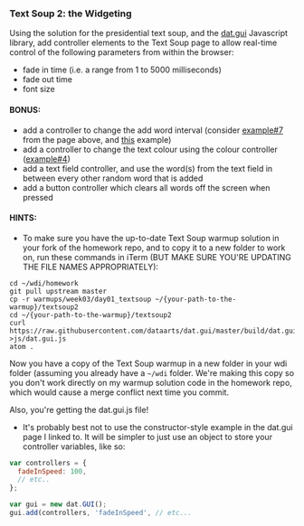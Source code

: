 ### Text Soup 2: the Widgeting

Using the solution for the presidential text soup, and the [dat.gui](https://workshop.chromeexperiments.com/examples/gui/#1--Basic-Usage) Javascript library, add controller elements to the Text Soup page to allow real-time control of the following parameters from within the browser:

- fade in time (i.e. a range from 1 to 5000 milliseconds)
- fade out time
- font size

#### BONUS:

- add a controller to change the add word interval (consider [example#7](https://workshop.chromeexperiments.com/examples/gui/#7--Events) from the page above, and [this](https://github.com/wofockham/wdi-17/blob/master/04-jquery/slots/js/slots.js) example)
- add a controller to change the text colour using the colour controller ([example#4](https://workshop.chromeexperiments.com/examples/gui/#4--Color-Controllers))
- add a text field controller, and use the word(s) from the text field in between every other random word that is added
- add a button controller which clears all words off the screen when pressed

#### HINTS:
- To make sure you have the up-to-date Text Soup warmup solution in your fork of the homework repo, and to copy it to a new folder to work on, run these commands in iTerm (BUT MAKE SURE YOU'RE UPDATING THE FILE NAMES APPROPRIATELY):
```shell
cd ~/wdi/homework
git pull upstream master
cp -r warmups/week03/day01_textsoup ~/{your-path-to-the-warmup}/textsoup2
cd ~/{your-path-to-the-warmup}/textsoup2
curl https://raw.githubusercontent.com/dataarts/dat.gui/master/build/dat.gui.js >js/dat.gui.js
atom .
```
Now you have a copy of the Text Soup warmup in a new folder in your wdi folder (assuming you already have a `~/wdi` folder. We're making this copy so you don't work directly on my warmup solution code in the homework repo, which would cause a merge conflict next time you commit.

Also, you're getting the dat.gui.js file!

- It's probably best not to  use the constructor-style example in the dat.gui page I linked to. It will be simpler to just use an object to store your controller variables, like so:

```javascript
var controllers = {
  fadeInSpeed: 100,
  // etc..
};

var gui = new dat.GUI();
gui.add(controllers, 'fadeInSpeed', // etc...
```
